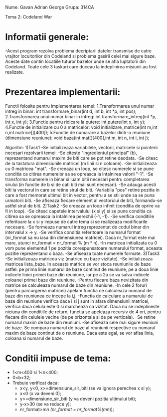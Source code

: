 Nume: Gavan Adrian George
Grupa: 314CA

Tema 2: Codeland War

Informatii generale:
====================

-Acest program rezolva problema decriptarii datelor transmise de catre vrajitor 
locuitorilor din Codeland si problema gasirii celei mai sigure baze. Aceste date
contin locatiile tuturor bazelor unde se afla luptatorii din Codeland. Toate 
cele 3 taskuri care duceau la indeplinirea misiunii au fost realizate.

Prezentarea implementarii:
==========================

Functii folosite pentru implementarea temei:
1.Transformarea unui numar intreg in binar:
int transformare_binar(int d, int b, int *p, int pos);
2.Transformarea unui numar binar in intreg:
int transformare_intreg(int *p, int x, int y);
3.Functie pentru ridicare la putere:
int putere(int x, int y);
4.Functie de initializare cu 0 a matricelor:
void initializare_matrice(int m,int n,int matrice[][400]);
5.Functie de numarare a bazelor dintr-o reuniune (dimensiune reuniune):
void baza(int mat[][400],int m, int n, int i, int j);

Algoritm:
1)Task1
-Se initializeaza variabilele, vectorii, matricele si pointerii necesari rezolvarii 
temei.
-Se citeste "ingredientul principal" (b), reprezentand numarul maxim de biti care se
pot retine deodata.
-Se citesc de la tastatura dimensiunile matricei (m linii si n coloane).
-Se initializeaza cu 0 matricea "mat".
-Se creeaza un loop, se citesc numerele si se pune conditia ca citirea numerelor sa se opreasca la 
intalnirea valorii "-1".
-Se transforma numerele in binar si luam bitii necesari pentru completarea sirului
(in functie de b si de cati biti mai sunt necesari).
-Se adauga acesti biti la vectorul in care se retine sirul de biti.
-Variabila "pos" retine pozitia in care a fost memorat ultimul bit in vector,
pentru a se stii unde sa se puna urmatorii biti.
-Se afiseaza fiecare element al vectorului de biti, formandu-se astfel sirul de biti.
2)Task2
-Se creeaza un loop infinit (conditia de oprire va fi in loop).
-Se citesc capetele intervalului (x si y) si se pune conditia ca citirea sa se 
opreasca la intalnirea perechii {-1, -1}.
-Se verifica conditiile referitoare la x si y impuse de catre tema si se realizeaza
modificarile necesare.
-Se formeaza numarul intreg reprezentat de codul binar din intervalul x -> y.
-Se verifica conditia referitoare la numarul format (nr_format sa nu iasa din 
dimensiunea matricei). Daca nr_format este mai mare, atunci 
nr_format = nr_format % (m * n).
-In matricea initializata cu 0 vom pune elementul 1 pe pozitia corespunsatoare 
numarului format, aceasta pozitie reprezentand o baza.
-Se afiseaza toate numerele formate.
3)Task3
-Se initializeaza matricea viz (matrice cu baze vizitate).
-Se initializeaza matricea lista_baze. In aceasta matrice se vor stoca reuniunile de
baze astfel: pe prima linie numarul de baze continut de reuniune, pe a doua linie 
indicele liniei primei baze din reuniune, iar pe a 2a se va salva indicele coloanei 
primei baze din reuniune.
-Pentru fiecare baza nevizitata din matrice se calculeaza numarul de baze din reuniune.
-In cele 2 foruri (pentru parcurgerea matricei) apelam functia ce calculeaza numarul de 
baze din reuniunea ce incepe la i,j.
-Functia de calculare a numarului de baze din reuniune verifica daca i si j sunt in 
afara dimensiunii matricei, verifica daca celula este 0 si marcheaza ca vizitat. Daca nu
se indeplineste niciuna din conditiile de return, functia se apeleaza recursiv de 4 ori,
pentru fiecare din celulele vecine (de pe orizontala si de pe verticala).
-Se retine numarul maxim de baze din reuniuni.
-Se afiseaza cele mai sigure reuniuni de baze. Se compara numarul de baze al reuniunii 
respective cu numarul maxim de baze continut de o reuniune. Daca este egal, se vor 
afisa linia, coloana si numarul de baze.
 

Conditii impuse de tema:
========================

- 1<m<400 si 1<n<400;
- 0<b<32;
- Trebuie verificat daca:
  - x<y, y<0, x>=dimensiune_sir_biti (se va ignora perechea x si y);
  - x<0 (x va deveni 0);
  - y>=dimensiune_sir_biti (y va deveni pozitia ultimului bit);
  - y-x>30 (se va reduce y);
  - nr_format>m*n (nr_format = nr_format%(m*n));


